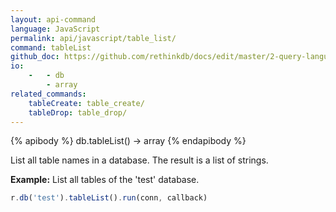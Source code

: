 ```yaml
---
layout: api-command 
language: JavaScript
permalink: api/javascript/table_list/
command: tableList
github_doc: https://github.com/rethinkdb/docs/edit/master/2-query-language/api/javascript/manipulating-tables/tableList.md
io:
    -   - db
        - array
related_commands:
    tableCreate: table_create/
    tableDrop: table_drop/
---
```


{% apibody %}
db.tableList() → array
{% endapibody %}

List all table names in a database. The result is a list of strings.

__Example:__ List all tables of the 'test' database.

```js
r.db('test').tableList().run(conn, callback)
```

